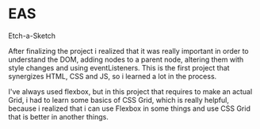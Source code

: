 # EAS
Etch-a-Sketch

After finalizing the project i realized that it was really important in order to understand the DOM, adding nodes to a parent node, altering them with style changes and using eventListeners.
This is the first project that synergizes HTML, CSS and JS, so i learned a lot in the process.

I've always used flexbox, but in this project that requires to make an actual Grid, i had to learn some basics of CSS Grid, which is really helpful, because i realized that i can use Flexbox in some things and use CSS Grid that is better in another things.
